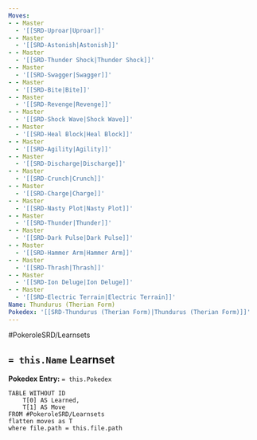 ```yaml
---
Moves:
- - Master
  - '[[SRD-Uproar|Uproar]]'
- - Master
  - '[[SRD-Astonish|Astonish]]'
- - Master
  - '[[SRD-Thunder Shock|Thunder Shock]]'
- - Master
  - '[[SRD-Swagger|Swagger]]'
- - Master
  - '[[SRD-Bite|Bite]]'
- - Master
  - '[[SRD-Revenge|Revenge]]'
- - Master
  - '[[SRD-Shock Wave|Shock Wave]]'
- - Master
  - '[[SRD-Heal Block|Heal Block]]'
- - Master
  - '[[SRD-Agility|Agility]]'
- - Master
  - '[[SRD-Discharge|Discharge]]'
- - Master
  - '[[SRD-Crunch|Crunch]]'
- - Master
  - '[[SRD-Charge|Charge]]'
- - Master
  - '[[SRD-Nasty Plot|Nasty Plot]]'
- - Master
  - '[[SRD-Thunder|Thunder]]'
- - Master
  - '[[SRD-Dark Pulse|Dark Pulse]]'
- - Master
  - '[[SRD-Hammer Arm|Hammer Arm]]'
- - Master
  - '[[SRD-Thrash|Thrash]]'
- - Master
  - '[[SRD-Ion Deluge|Ion Deluge]]'
- - Master
  - '[[SRD-Electric Terrain|Electric Terrain]]'
Name: Thundurus (Therian Form)
Pokedex: '[[SRD-Thundurus (Therian Form)|Thundurus (Therian Form)]]'
---
```


#PokeroleSRD/Learnsets

## `= this.Name` Learnset

**Pokedex Entry:** `= this.Pokedex`

```dataview
TABLE WITHOUT ID
    T[0] AS Learned,
    T[1] AS Move
FROM #PokeroleSRD/Learnsets
flatten moves as T
where file.path = this.file.path
```

